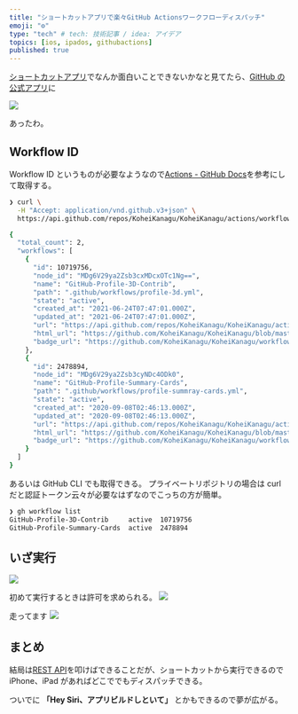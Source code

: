 ```yaml
---
title: "ショートカットアプリで楽々GitHub Actionsワークフローディスパッチ"
emoji: "⚙️"
type: "tech" # tech: 技術記事 / idea: アイデア
topics: [ios, ipados, githubactions]
published: true
---
```


[ショートカットアプリ](https://support.apple.com/ja-jp/guide/shortcuts/welcome/ios)でなんか面白いことできないかなと見てたら、[GitHub の公式アプリ](https://apps.apple.com/jp/app/github/id1477376905)に

![](https://storage.googleapis.com/zenn-user-upload/f4544b51a7039e96bf3660a4.png)

あったわ。

## Workflow ID

Workflow ID というものが必要なようなので[Actions \- GitHub Docs](https://docs.github.com/en/rest/reference/actions#list-repository-workflows)を参考にして取得する。

```sh
❯ curl \
  -H "Accept: application/vnd.github.v3+json" \
  https://api.github.com/repos/KoheiKanagu/KoheiKanagu/actions/workflows

{
  "total_count": 2,
  "workflows": [
    {
      "id": 10719756,
      "node_id": "MDg6V29ya2Zsb3cxMDcxOTc1Ng==",
      "name": "GitHub-Profile-3D-Contrib",
      "path": ".github/workflows/profile-3d.yml",
      "state": "active",
      "created_at": "2021-06-24T07:47:01.000Z",
      "updated_at": "2021-06-24T07:47:01.000Z",
      "url": "https://api.github.com/repos/KoheiKanagu/KoheiKanagu/actions/workflows/10719756",
      "html_url": "https://github.com/KoheiKanagu/KoheiKanagu/blob/master/.github/workflows/profile-3d.yml",
      "badge_url": "https://github.com/KoheiKanagu/KoheiKanagu/workflows/GitHub-Profile-3D-Contrib/badge.svg"
    },
    {
      "id": 2478894,
      "node_id": "MDg6V29ya2Zsb3cyNDc4ODk0",
      "name": "GitHub-Profile-Summary-Cards",
      "path": ".github/workflows/profile-summray-cards.yml",
      "state": "active",
      "created_at": "2020-09-08T02:46:13.000Z",
      "updated_at": "2020-09-08T02:46:13.000Z",
      "url": "https://api.github.com/repos/KoheiKanagu/KoheiKanagu/actions/workflows/2478894",
      "html_url": "https://github.com/KoheiKanagu/KoheiKanagu/blob/master/.github/workflows/profile-summray-cards.yml",
      "badge_url": "https://github.com/KoheiKanagu/KoheiKanagu/workflows/GitHub-Profile-Summary-Cards/badge.svg"
    }
  ]
}
```

あるいは GitHub CLI でも取得できる。
プライベートリポジトリの場合は curl だと認証トークン云々が必要なはずなのでこっちの方が簡単。

```sh
❯ gh workflow list
GitHub-Profile-3D-Contrib     active  10719756
GitHub-Profile-Summary-Cards  active  2478894
```

## いざ実行

![](https://storage.googleapis.com/zenn-user-upload/b8aed3742128f0e44c3c46e5.png)

初めて実行するときは許可を求められる。
![](https://storage.googleapis.com/zenn-user-upload/d08c171fad1dbaac9a77429c.png)

走ってます
![](https://storage.googleapis.com/zenn-user-upload/2ed62d030c1eb3a99815da79.png)

## まとめ

結局は[REST API](https://docs.github.com/en/rest/reference/actions#create-a-workflow-dispatch-event)を叩けばできることだが、ショートカットから実行できるので iPhone、iPad があればどこででもディスパッチできる。

ついでに **「Hey Siri、アプリビルドしといて」** とかもできるので夢が広がる。
